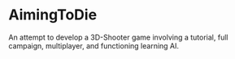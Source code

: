 # AimingToDie
An attempt to develop a 3D-Shooter game involving a tutorial, full campaign, multiplayer, and functioning learning AI.
